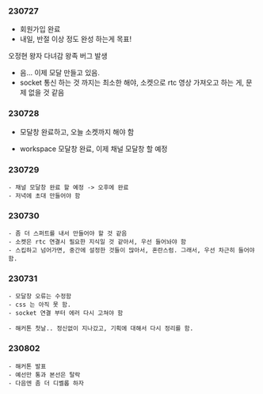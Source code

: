 ### 230727 
- 회원가입 완료 
- 내일, 반절 이상 정도 완성 하는게 목표!

오정현 왕자 다녀감
왕족 버그 발생 

- 음... 이제 모달 만들고 있음. 
- socket 통신 하는 것 까지는 최소한 해야, 소켓으로 rtc 영상 가져오고 하는 게, 문제 없을 것 같음 


### 230728 
- 모달창 완료하고, 오늘 소켓까지 해야 함 

- workspace 모달창 완료, 이제 채널 모달창 할 예정 


### 230729 
    - 채널 모달창 완료 할 예정 -> 오후에 완료 
    - 저녁에 초대 만들어야 함 

### 230730 
    - 좀 더 스퍼트를 내서 만들어야 할 것 같음 
    - 소켓은 rtc 연결시 필요한 지식일 것 같아서, 우선 들어놔야 함 
    - 스킵하고 넘어가면, 중간에 설정한 것들이 많아서, 혼란스럼. 그래서, 우선 차근히 들어야 함. 


### 230731
    - 모달창 오류는 수정함 
    - css 는 아직 못 함. 
    - socket 연결 부터 에러 다시 고쳐야 함 

    - 해커톤 첫날.. 정신없이 지나갔고, 기획에 대해서 다시 정리를 함. 
    
### 230802 
    - 해커톤 발표 
    - 예선만 통과 본선은 탈락 
    - 다음엔 좀 더 디벨롭 하자 